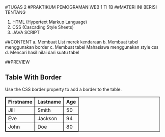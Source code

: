 #TUGAS 2
#PRAKTIKUM PEMOGRAMAN WEB 1
TI 1B
##MATERI INI BERISI TENTANG 
1. HTML (Hypertext Markup Language)
2. CSS (Cascading Style Sheets)
3. JAVA SCRIPT

##CONTENT
a. Membuat List merek kendaraan 
b. Membuat tabel menggunakan border
c. Membuat tabel Mahasiswa menggunakan style css
d. Mencari hasil nilai dari suatu tabel

##PREVIEW
<!DOCTYPE html>
<html>
<head>
<style>
table, th, td {
  border: 1px solid black;
}
</style>
</head>
<body>

<h2>Table With Border</h2>

<p>Use the CSS border property to add a border to the table.</p>

<table style="width:100%">
  <tr>
    <th>Firstname</th>
    <th>Lastname</th> 
    <th>Age</th>
  </tr>
  <tr>
    <td>Jill</td>
    <td>Smith</td>
    <td>50</td>
  </tr>
  <tr>
    <td>Eve</td>
    <td>Jackson</td>
    <td>94</td>
  </tr>
  <tr>
    <td>John</td>
    <td>Doe</td>
    <td>80</td>
  </tr>
</table>

</body>
</html> 
